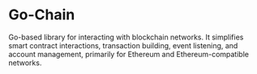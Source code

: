 # Go-Chain

Go-based library for interacting with blockchain networks. It simplifies smart contract interactions, transaction building, event listening, and account management, primarily for Ethereum and Ethereum-compatible networks.
